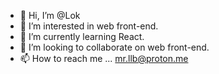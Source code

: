 - 👋 Hi, I’m @Lok
- 👀 I’m interested in web front-end.
- 🌱 I’m currently learning React.
- 💞️ I’m looking to collaborate on web front-end.
- 📫 How to reach me ... mr.llb@proton.me

<!---
Topskys/Topskys is a ✨ special ✨ repository because its `README.md` (this file) appears on your GitHub profile.
You can click the Preview link to take a look at your changes.
--->
